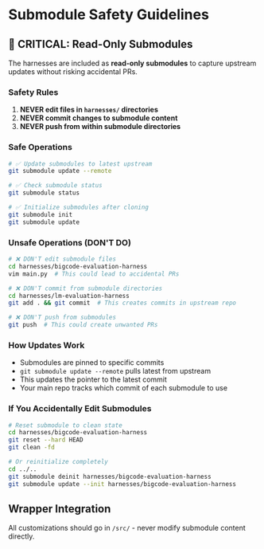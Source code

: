 # Submodule Safety Guidelines

## 🚨 CRITICAL: Read-Only Submodules

The harnesses are included as **read-only submodules** to capture upstream updates without risking accidental PRs.

### Safety Rules

1. **NEVER edit files in `harnesses/` directories**
2. **NEVER commit changes to submodule content**
3. **NEVER push from within submodule directories**

### Safe Operations

```bash
# ✅ Update submodules to latest upstream
git submodule update --remote

# ✅ Check submodule status
git submodule status

# ✅ Initialize submodules after cloning
git submodule init
git submodule update
```

### Unsafe Operations (DON'T DO)

```bash
# ❌ DON'T edit submodule files
cd harnesses/bigcode-evaluation-harness
vim main.py  # This could lead to accidental PRs

# ❌ DON'T commit from submodule directories
cd harnesses/lm-evaluation-harness
git add . && git commit  # This creates commits in upstream repo

# ❌ DON'T push from submodules
git push  # This could create unwanted PRs
```

### How Updates Work

- Submodules are pinned to specific commits
- `git submodule update --remote` pulls latest from upstream
- This updates the pointer to the latest commit
- Your main repo tracks which commit of each submodule to use

### If You Accidentally Edit Submodules

```bash
# Reset submodule to clean state
cd harnesses/bigcode-evaluation-harness
git reset --hard HEAD
git clean -fd

# Or reinitialize completely
cd ../..
git submodule deinit harnesses/bigcode-evaluation-harness
git submodule update --init harnesses/bigcode-evaluation-harness
```

## Wrapper Integration

All customizations should go in `/src/` - never modify submodule content directly.